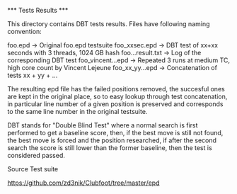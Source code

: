 *** Tests Results ***

This directory contains DBT tests results. Files have following naming convention:

foo.epd           -> Original foo.epd testsuite
foo_xxsec.epd     -> DBT test of xx+xx seconds with 3 threads, 1024 GB hash
foo...result.txt  -> Log of the corresponding DBT test
foo_vincent...epd -> Repeated 3 runs at medium TC, high core count by Vincent Lejeune
foo_xx_yy...epd   -> Concatenation of tests xx + yy + ...

The resulting epd file has the failed positions removed, the succesful ones are
kept in the original place, so to easy lookup through test concatenation, in
particular line number of a given position is preserved and corresponds to
the same line number in the original testsuite.

DBT stands for "Double Blind Test" where a normal search is first performed to
get a baseline score, then, if the best move is still not found, the best move
is forced and the position researched, if after the second search the score is
still lower than the former baseline, then the test is considered passed.

Source Test suite

https://github.com/zd3nik/Clubfoot/tree/master/epd
